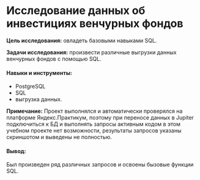 # Исследование данных об инвестициях венчурных фондов

<b>Цель исследования:</b> овладеть базовыми навыками SQL.

<b>Задачи исследования:</b> произвести различные выгрузки данных венчурных фондов с помощью SQL.

#### Навыки и инструменты:

- PostgreSQL
- SQL
- выгрузка данных.

<b>Примечание:</b> Проект выполнялся и автоматически проверялся на платформе Яндекс.Практикум, поэтому при переносе данных в Jupiter подключиться к БД и выполнять запросы активным кодом в этом учебном проекте нет возможности, результаты запросов указаны скриншотом и выведены не полностью.

#### Вывод:
Был произведен ряд различных запросов и освоены бызовые функции SQL.
